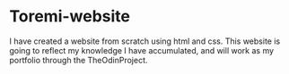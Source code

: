 # Toremi-website

I have created a website from scratch using html and css.
This website is going to reflect my knowledge I have accumulated, and will work as my portfolio through the TheOdinProject.
